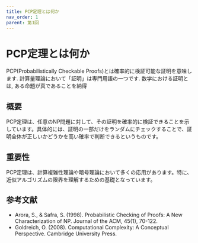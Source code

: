 ```yaml
---
title: PCP定理とは何か
nav_order: 1
parent: 第1回
---
```


# PCP定理とは何か

PCP(Probabilistically Checkable Proofs)とは確率的に検証可能な証明を意味します.
計算量理論において「証明」は専門用語の一つです.
数学における証明とは, ある命題が真であることを納得



## 概要

PCP定理は、任意のNP問題に対して、その証明を確率的に検証できることを示しています。具体的には、証明の一部だけをランダムにチェックすることで、証明全体が正しいかどうかを高い確率で判断できるというものです。

## 重要性

PCP定理は、計算複雑性理論や暗号理論において多くの応用があります。特に、近似アルゴリズムの限界を理解するための基礎となっています。

## 参考文献

- Arora, S., & Safra, S. (1998). Probabilistic Checking of Proofs: A New Characterization of NP. Journal of the ACM, 45(1), 70-122.
- Goldreich, O. (2008). Computational Complexity: A Conceptual Perspective. Cambridge University Press.

